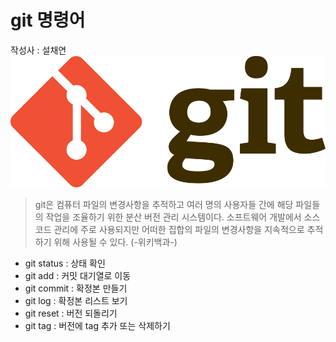 # git 명령어
작성사 : 설채연 
![git](../assets/git.png)

> git은 컴퓨터 파일의 변경사항을 추적하고 여러 명의 사용자들 간에 해당 파일들의 작업을 조율하기 위한 분산 버전 관리 시스템이다. 소프트웨어 개발에서 소스 코드 관리에 주로 사용되지만 어떠한 집합의 파일의 변경사항을 지속적으로 추적하기 위해 사용될 수 있다. (-위키백과-)
* git status : 상태 확인
* git add : 커밋 대기열로 이동
* git commit : 확정본 만들기
* git log : 확정본 리스트 보기
* git reset : 버전 되돌리기
* git tag : 버전에 tag 추가 또는 삭제하기